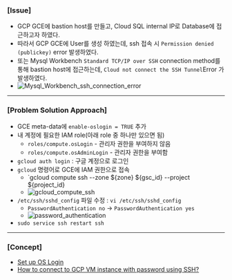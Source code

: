 ### [Issue]
- GCP GCE에 bastion host를 만들고, Cloud SQL internal IP로 Database에 접근하고자 하였다.
- 따라서 GCP GCE에 User를 생성 하였는데, ssh 접속 시 `Permission denied (publickey)` error 발생하였다.
- 또는 Mysql Workbench `Standard TCP/IP over SSH` connection method를 통해 bastion host에 접근하는데, `Cloud not connect the SSH Tunnel`Error 가 발생하였다.
- ![Mysql_Workbench_ssh_connection_error](https://user-images.githubusercontent.com/63401132/176194321-e5517c12-9278-4263-af32-f61ba3d3b06d.jpeg)

---

### [Problem Solution Approach]
- GCE meta-data에 `enable-oslogin = TRUE` 추가
- 내 계정에 필요한 IAM role(아래 role 중 하나만 있으면 됨)
  - `roles/compute.osLogin` - 관리자 권한을 부여하지 않음
  - `roles/compute.osAdminLogin` - 관리자 권한을 부여함
- `gcloud auth login` : 구글 계정으로 로그인
- `gcloud` 명령어로 GCE에 IAM 권한으로 접속
  - `gcloud compute ssh --zone ${zone} ${gsc_id} --project ${project_id}
  - ![gcloud_compute_ssh](https://user-images.githubusercontent.com/63401132/176195759-cd8123e5-8340-4ac8-a3bb-24e9080d8ee3.jpeg)
- `/etc/ssh/sshd_config` 파일 수정 : `vi /etc/ssh/sshd_config`
  - `PasswordAuthentication no` → `PasswordAuthentication yes`
  - ![password_authentication](https://user-images.githubusercontent.com/63401132/176196067-78f53919-7a2b-4656-b0e6-9ea7ee5c8e9a.jpeg)
- `sudo service ssh restart ssh`

---

### [Concept]
- [Set up OS Login](https://cloud.google.com/compute/docs/oslogin/set-up-oslogin)
- [How to connect to GCP VM instance with password using SSH?](https://stackoverflow.com/questions/59533620/how-to-connect-to-gcp-vm-instance-with-password-using-ssh)
